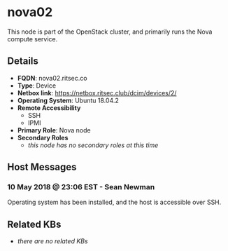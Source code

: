 # nova02

This node is part of the OpenStack cluster, and primarily runs the Nova compute
service.

## Details

- **FQDN**: nova02.ritsec.co
- **Type**: Device
- **Netbox link**: https://netbox.ritsec.club/dcim/devices/2/
- **Operating System**: Ubuntu 18.04.2
- **Remote Accessibility**
  - SSH
  - IPMI
- **Primary Role**: Nova node
- **Secondary Roles**
    - _this node has no secondary roles at this time_

## Host Messages

### 10 May 2018 @ 23:06 EST - Sean Newman

Operating system has been installed, and the host is accessible over SSH.

## Related KBs

- _there are no related KBs_